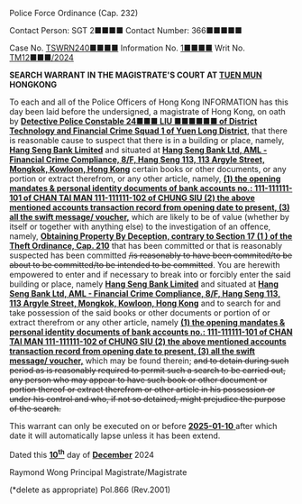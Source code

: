Police Force Ordinance
(Cap. 232)

Contact Person: SGT 2■■■■
Contact Number: 366■■■■■

Case No. <u>TSWRN240■■■■</u>
Information No. <u>1■■■■</u>
Writ No. <u>TM12■■■/2024</u>

**SEARCH WARRANT**
**IN THE MAGISTRATE'S COURT AT <u>TUEN MUN</u> HONGKONG**

To each and all of the Police Officers of Hong Kong
INFORMATION has this day been laid before the undersigned, a magistrate of Hong Kong, on oath by **<u>Detective Police Constable 24■■■ LIU ■■■■■■ of District Technology and Financial Crime Squad 1 of Yuen Long District</u>**, that there is reasonable cause to suspect that there is in a building or place, namely, **<u>Hang Seng Bank Limited</u>** and situated at **<u>Hang Seng Bank Ltd, AML - Financial Crime Compliance, 8/F, Hang Seng 113, 113 Argyle Street, Mongkok, Kowloon, Hong Kong</u>** certain books or other documents, or any portion or extract therefrom, or any other article, namely, **<u>(1) the opening mandates & personal identity documents of bank accounts no.:  111-111111-101 of CHAN TAI MAN 111-111111-102 of CHUNG SIU (2) the above mentioned accounts transaction record from opening date to present, (3) all the swift message/ voucher,</u>** which are likely to be of value (whether by itself or together with anything else) to the investigation of an offence, namely, **<u>Obtaining Property By Deception, contrary to Section 17 (1 ) of the Theft Ordinance, Cap. 210</u>** that has been committed or that is reasonably suspected has been committed ~~/is reasonably to have been commited/to be about to be committed/to be intended to be committed~~.
You are herewith empowered to enter and if necessary to break into or forcibly enter the said building or place, namely **<u>Hang Seng Bank Limited</u>** and situated at **<u>Hang Seng Bank Ltd, AML - Financial Crime Compliance, 8/F, Hang Seng 113, 113 Argyle Street, Mongkok, Kowloon, Hong Kong</u>** and to search for and take possession of the said books or other documents or portion of or extract therefrom or any other article, namely **<u>(1) the opening mandates & personal identity documents of bank accounts no.:  111-111111-101 of CHAN TAI MAN 111-111111-102 of CHUNG SIU (2) the above mentioned accounts transaction record from opening date to present, (3) all the swift message/ voucher,</u>** which may be found therein; ~~and to detain during such period as is reasonably required to permit such a search to be carried out, any person who may appear to have such book or other document or portion thereof or extract therefrom or other article in his possession or under his control and who, if not so detained, might prejudice the purpose of the search.~~

This warrant can only be executed on or before <u> **2025-01-10** </u> after which date it will automatically lapse unless it has been extend.

Dated this <u> **10<sup>th</sup>**</u> day of <u> **December**</u> 2024

Raymond Wong
Principal Magistrate/Magistrate

(\*delete as appropriate)
Pol.866 (Rev.2001)